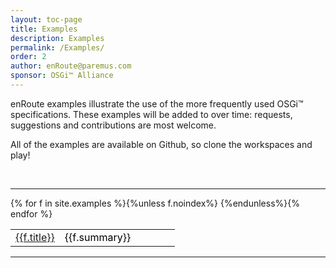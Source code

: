 ```yaml
---
layout: toc-page
title: Examples 
description: Examples 
permalink: /Examples/
order: 2
author: enRoute@paremus.com
sponsor: OSGi™ Alliance
---
```

enRoute examples illustrate the use of the more frequently used OSGi™ specifications. These examples will be added to over time: requests, suggestions and contributions are most welcome.

All of the examples are available on Github, so clone the workspaces and play!

<br>
<hr>
<style>
table, td, th {
    text-align: left;
}

table {
    width: 100%;
}
        
th {
    padding: 15px;
    color: Black;
}
td {
    padding 10px;
    color: Black;
}
</style>
<table>
        <colgroup>
                <col style="width:30%">
                <col style="width:70%">
        </colgroup>
{% for f in site.examples %}{%unless f.noindex%}<tr>
        <td><a href="{{f.url}}">{{f.title}}</a></td><td> {{f.summary}}</td>
</tr>
{%endunless%}{% endfor %}

</table>


---
